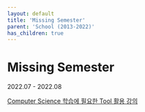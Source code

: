 ```yaml
---
layout: default
title: 'Missing Semester'
parent: 'School (2013-2022)'
has_children: true
---
```

# Missing Semester
2022.07 - 2022.08

[Computer Science 학습에 필요한 Tool 활용 강의](https://missing.csail.mit.edu/)